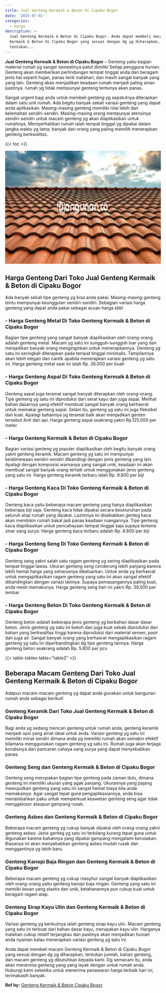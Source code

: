 ```yaml
---
title: Jual Genteng Kermaik & Beton di Cipaku Bogor
date: '2025-07-01'
categories:
  - harga
description: >-
  Jual Genteng Kermaik & Beton di Cipaku Bogor. Anda dapat membeli macam Genteng
  Kermaik & Beton di Cipaku Bogor yang sesuai dengan dg yg diharapkan,
  tentukan...
---
```


**Jual Genteng Kermaik & Beton di Cipaku Bogor** – Genteng yaitu bagian material rumah yg sangat semestinya patut dimiliki Setiap pengguna hunian. Genteng akan memberikan perlindungan tempat tinggal anda dari beragam jenis hal seperti hujan, panas terik matahari, dan masih sangat banyak yang yang lain. Genteng akan menjadikan keadaan rumah menjadi paling aman pastinya. rumah yg tidak mempunyai genteng tentunya akan panas.

Sangat urgent bagi anda untuk membeli genteng yg sepatutnya diterapkan dalam satu unit rumah. Ada begitu banyak sekali variasi genteng yang dapat anda aplikasikan. Masing-masing genteng memiliki nilai lebih dan kelemahan sendiri-sendiri. Masing-masing orang mempunyai atensinya sendiri-sendiri untuk macam genteng yg akan diaplikasikan untuk rumahnya. Memperhatikan rumah ialah tempat tinggal yg dipakai dalam jangka waktu yg lama, banyak dari orang yang paling memilih menerapkan genteng berkwalitas.

{{< toc >}}

![Jual Genteng Kermaik & Beton di Cipaku Bogor](/images/genteng-minimalis-murah32.png)

## Harga Genteng Dari Toko Jual Genteng Kermaik & Beton di Cipaku Bogor

Ada banyak sekali tipe genteng yg bisa anda pakai. Masing-masing genteng tentu mempunyai keunggulan sendiri-sendiri. Sebagian variasi harga genteng yang dapat anda pakai sebagai acuan harga sbb!

### \- Harga Genteng Metal Di Toko Genteng Kermaik & Beton di Cipaku Bogor

Bagian tipe genteng yang sangat banyak diaplikasikan oleh orang-orang adalah genteng metal. Macam yg satu ini sungguh-sungguh luar yang dan menjadikan banyak orang menginginkan untuk menerapkannya. Genteng yg satu ini seringkali diterapkan pada tempat tinggal minimalis. Tampilannya akan lebih elegan dan cantik apabila menerapkan variasi genteng yg satu ini. Harga genteng metal saat ini ialah Rp. 26.000 per buah

### \- Harga Genteng Aspal Di Toko Genteng Kermaik & Beton di Cipaku Bogor

Genteng aspal juga teramat sangat banyak diterapkan oleh orang-orang. Tipe genteng yg satu ini diproduksi dari serat kayu dan juga aspal. Melihat bahan dasarnya yang efektif membuat sangat banyak orang berhasrat untuk memakai genteng aspal. Selain itu, genteng yg satu ini juga fleksibel dan kuat. Apalagi bahannya yg teramat baik akan menjadikan genten tersebut Anti dari api. Harga genteng aspal seakrang yakni Rp.125.000 per meter

### \- Harga Genteng Kermaik & Beton di Cipaku Bogor

Bagian variasi genteng yg populer diaplikasikan oleh begitu banyak orang yakni genteng keramik. Macam genteng yg satu ini mempunyai keistimewaan sendiri-sendiri dibandingi dengan jenis genteng yang lain. Apalagi dengan komposisi warnanya yang sangat unik, keadaan ini akan membuat sangat banyak orang tertaik untuk menggunakan jenis genteng yang satu ini. Harga genteng keramik terbaru ialah Rp. 9.800 per biji

### \- Harga Genteng Kaca Di Toko Genteng Kermaik & Beton di Cipaku Bogor

Genteng kaca yaitu beberapa macam genteng yang hanya diaplikasikan beberapa biji saja. Genteng kaca tidak dipakai secara keseluruhan pada seluruh atap rumah yang dipakai. Lazimnya ini disebabkan genteg kaca akan membikin rumah bakal jadi panas keadaan ruangannya. Tipe genteng kaca diaplikasikan untuk pencahayaan tempat tinggal saja supaya terkena sinar sang surya. Harga genteng kaca terbaru adalah Rp. 8.800 per biji

### \- Harga Genteng Seng Di Toko Genteng Kermaik & Beton di Cipaku Bogor

Genteng seng yakni salah satu ragam genteng yg sering diaplikasikan pada tempat tinggal lawas. Ukuran genteng seng cenderung lebih panjang karena lebih hemat harga yang seharusnya dikeluarkan. Untuk anda yg berhasrat untuk mengaplikasikan ragam genteng yang satu ini akan sangat efektif dibandingkan dengan variasi lainnya. Supaya pemasangannya paling kuat, anda mesti memakunya. Harga genteng seng hari ini yakni Rp. 39.000 per lembar

### \- Harga Genteng Beton Di Toko Genteng Kermaik & Beton di Cipaku Bogor

Genteng beton adalah beberapa jenis genteng yg berbahan dasar dasar beton. Jenis genteng yg satu ini kokoh dan juga kuat sebab diproduksi dari bahan yang berkwalitas tinggi karena diproduksi dari material semen, pasir dan juga air. Sangat banyak orang yang berhasrat mengaplikasikan ragam genteng yg satu ini diperbandingkan dg tipe genteng lainnya. Harga genteng beton seakrang adalah Rp. 5.800 per pcs

{{< table-tables table="table2" >}}

## Beberapa Macam Genteng Dari Toko Jual Genteng Kermaik & Beton di Cipaku Bogor

Adapun macam-macam genteng yg dapat anda gunakan untuk bangunan rumah anda sebagai berikut!

### Genteng Keramik Dari Toko Jual Genteng Kermaik & Beton di Cipaku Bogor

Bagi anda yg sedang mencari genteng untuk rumah anda, genteng keramik menjadi opsi yang amat ideal untuk anda. Variasi genteng yg satu ini memiliki minat sendiri dimana anda yg memiliki rumah akan semakin efektif bilamana menggunakan ragam genteng yg satu ini. Rumah juga akan terjaga kondisinya dari pancaran cahaya sang surya yang dapat menyebabkan panas.

### Genteng Seng dan Genteng Kermaik & Beton di Cipaku Bogor

Genteng seng merupakan bagian tipe genteng pada zaman dulu, dimana genteng ini memiliki ukuran yang agak panjang. Ukurannya yang pajang mewujudkan genteng yang satu ini sangat hemat biaya bila anda memakainya. Agar sangat tepat guna pengaplikasiannya, anda bisa menambahkan paku untuk memperkuat keawetan genteng seng agar tidak menggelosor ataupun gampang rusak.

### Genteng Asbes dan Genteng Kermaik & Beton di Cipaku Bogor

Beberapa macam genteng yg cukup banyak dipakai oleh orang-orang yakni genteng asbes. Jenis genteg yg satu ini terbilang kurang tepat guna untuk digunakan karena bahannya yang dipakai gampang mengalami kerusakan. Biasanya ini akan menyebabkan genteng asbes mudah rusak dan menggantinya yg lebih baru.

### Genteng Kanopi Baja Ringan dan Genteng Kermaik & Beton di Cipaku Bogor

Beberapa macam genteng yg cukup masyhur sangat banyak diaplikasikan oleh orang-orang yaitu genteng kanopi baja ringan. Genteng yang satu ini memiiki kesan yang elastis dan unik, ketahanannya pun cukup kuat untuk beragam ragam atap.

### Genteng Sirap Kayu Ulin dan Genteng Kermaik & Beton di Cipaku Bogor

Variasi genteng yg berikutnya ialah genteng sirap kayu ulin. Macam genteng yang satu ini terbuat dari bahan dasar kayu, merupakan kayu ulin. Harganya malahan cukup relatif terjangkau dan pastinya akan menjadikan hunian anda nyaman kalau menerapkan variasi genteng yg satu ini.

Anda dapat membeli macam Genteng Kermaik & Beton di Cipaku Bogor yang sesuai dengan dg yg diharapkan, tentukan jumlah, bahan genteng, dan macam genteng yg dibutuhkan kepada kami. Dg semacam itu, anda akan menerima genteng yang yang layak dengan untuk rumah anda. Hubungi kami seketika untuk menerima penawaran harga terbaik hari ini, terimakasih banyak.

**Ref by:**  [Genteng Kermaik & Beton  Cipaku Bogor](https://id.wikipedia.org/wiki/Genteng)
